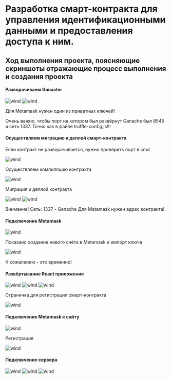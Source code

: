 # Разработка смарт-контракта для управления идентификационными данными и предоставления доступа к ним.

## Ход выполнения проекта, поясняющие скриншоты отражающие процесс выполнения и создания проекта

#### Разворачиваем Ganache

<image src="img\Ganache.png" alt="wind">
<image src="img\Ganache port.png" alt="wind">

Для Metamask нужен один из приватных ключей!

Очень важно, чтобы порт на котором был развёрнут Ganache был 8545 и сеть 1337. Точно как в файле truffle-config.js!!!

#### Осуществляем миграцию и деплой смарт-контракта

Если контракт не разворачивается, нужно проверить порт в cmd

<image src="img\Порты - проблема!.png" alt="wind">

Осуществляем компиляцию контракта

<image src="img\Компиляция truff.png" alt="wind">

Миграция и деплой контракта

<image src="img\Инициация миграции.png" alt="wind">

<image src="img\Деплой.png" alt="wind">

Внимание! Сеть: 1337 - Ganache
Для Metamask нужен адрес контракта!

#### Подключение Metamask

<image src="img\Токен импортирован.png" alt="wind">

Показано создание нового счёта в Metamask и импорт ключа

<image src="img\Состояние Metamask.png" alt="wind">

К сожалению - это временно!

#### Развёртывание React приложения

<image src="img\Установка React.png" alt="wind">

<image src="img\Установка React2.png" alt="wind">

<image src="img\Разворачивание приложения.png" alt="wind">

Страничка для регистрации смарт-контракта

<image src="img\Страничка загрузки!.png" alt="wind">

#### Подключение Metamask к сайту
<image src="img\Подключение к сайту.png" alt="wind">

Регистрация

<image src="img\Рег.png" alt="wind">

#### Подключение сервера

<image src="img\Разворачивание контракта.png" alt="wind">

<image src="img\Разворачивание приложение на сервере.png" alt="wind">

<image src="img\Сообщение с сервера.png" alt="wind">



